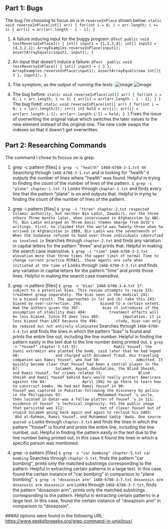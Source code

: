 ## Part 1: Bugs
The bug I'm choosing to focus on is in `reverseInPlace` shown below:
`static void reverseInPlace(int[] arr) {
    for(int i = 0; i < arr.length; i += 1) {
      arr[i] = arr[arr.length - i - 1];
  }`
1. A failure inducing input for the buggy program:
`@Test
  public void testReverseInPlace2() {
    int[] input1 = {1,2,3,4};
    int[] input2 = {4,3,2,1};
    ArrayExamples.reverseInPlace(input1);
    assertArrayEquals(input2, input1);
  }`
2. An input that doesn't induce a failure:
`@Test 
public void testReverseInPlace() {
    int[] input1 = { 3 };
    ArrayExamples.reverseInPlace(input1);
    assertArrayEquals(new int[]{ 3 }, input1);
	}`
3. The symptom, as the output of running the tests:
![image](https://github.com/divine9223/cse15l-lab-reports/assets/147002921/eaf4d13e-f25c-43ae-be26-1d115ca2b7b7)
![image](https://github.com/divine9223/cse15l-lab-reports/assets/147002921/9508914c-f3d4-4c6a-a885-9ac7172d7c26)

4. The bug before:
`static void reverseInPlace(int[] arr) {
    for(int i = 0; i < arr.length; i += 1) {
      arr[i] = arr[arr.length - i - 1];
    }
  }`
The bug fixed:
`static void reverseInPlace(int[] arr) {
    for(int i = 0; i < (arr.length/2); i++){
      int hold = arr[i];
      arr[i] = arr[arr.length-i-1];
      arr[arr.length-i-1] = hold;
    }
  }`
Fixes the issue of overwriting the original value which switches the later values to the new element instead of the original one. The new code swaps the indexes so that it doesn't get overwritten.

## Part 2: Researching Commands
The command I chose to foccus on is grep.
1. grep -c pattern [files]
`$ grep -c "health" 1468-6708-3-1.txt
44` 
Searching through `1468-6708-3-1.txt` and is looking for "health" it outputs the number of lines where "health" was found. Helpful in trying to finding the count of the number of lines of the pattern.
`$ grep -c "plane" chapter-1.txt
71`
Looks through `chapter-1.txt` and finds every line that the pattern "plane" is on and outputs that. Helpful in trying to finding the count of the number of lines of the pattern.

2. grep -i pattern [files]
`$ grep -i "three" chapter-2.txt
                respected Islamic authority, but neither Bin Ladin, Zawahiri, nor the three others
            Three months later, when interviewed in Afghanistan by ABC-TV, Bin Ladin enlarged on
            Three basic themes emerge from Qutb's writings. First, he claimed that the world was
            Twenty-three when he arrived in Afghanistan in 1980, Bin Ladin was the seventeenth of
            When the Sudanese refused to hand over three individuals identified as involved in`
Searches through `chapter-2.txt` and finds any variation in capital letters for the pattern "three" and prints that. Helpful in making the search case insensitive.
`$ grep -i "time" 1468-6708-3-3.txt
        elevation more than three times the upper limit of normal
        Time to change current practice
        MIRACL, these agents are safe when initiated at the time of`
Looks through `1468-6708-3-3.txt` and finds any variation in capital letters for the pattern "time" and prints those lines. Helpful in making the search case insensitive.

3. grep -n pattern [files]
`$ grep -n "bias" 1468-6708-3-4.txt
17:        subject to a potential bias. This review attempts to raise
231:        treatment group separately. The bias seen in the medical
241:        to a biased result. The approaches in (a) and (b) take this
243:        biased by over-correction.
266:        biased to a certain extent. Had the authors given the
397:          bias it introduces if the assumption of stability does
404:          treatment effects will be less biased. Since PI does less
405:          imputation, it is less biased than LOCF because the
496:        study, bias can only be reduced but not entirely eliminated`
Searches through `1468-6708-3-4.txt` and finds the lines in which the pattern "bias" is found and prints the entire line out, including the line number. Helpful in finding the pattern easily in the text due to the line number being printed out.
`$ grep -n "Yousef" chapter-3.txt
33:                Ramzi Yousef, the Sunni extremist who planted the bomb, said later that he had hoped
48:                and charged with document fraud. His traveling companion was Ramzi Yousef, who had
50:                admitted. It quickly became clear that Yousef had been a central player in the
67:                Salameh, Ayyad, Abouhalima, the Blind Sheikh, and Ramzi Yousef, for crimes related
73:                Blind Sheikh and Ramzi Yousef behind bars would really protect Americans against the
84:                April 1992 to go there to learn how to construct bombs. He had met Ramzi Yousef in
90:            Yousef was captured in Pakistan following the discovery by police in the Philippines
93:                Mohammed-Yousef 's uncle, then located in Qatar-was a fellow plotter of Yousef 's in
111:                evidence of Yousef 's technical ingenuity. Yet the public image that persisted was
112:                not of clever Yousef but of stupid Salameh going back again and again to reclaim his
2483:                    'Abd al-Rahman, Ramzi Yousef, and Muhammad Sadiq 'Awda. One source quoted a`
Looks through `chapter-3.txt` and finds the lines in which the pattern "Yousef" is found and prints the entire line, including the line number, out. Helpful in finding the pattern easily in the text due to the line number being printed out, in this case it found the lines in which a specific person was mentioned.

4. grep -o pattern [files]
`$ grep -o "car bombing" chapter-5.txt
car bombing`
Searches through `chapter-5.txt`, finds the pattern "car bombing", prints only the matched substrings corresponding to the pattern. Helpful in extracting certain patterns in a large text. In this case, found the certain instance of "car bombing" in comparison to "plane bombing".
`$ grep -o "doxazosin arm" 1468-6708-3-7.txt
doxazosin arm
doxazosin arm
doxazosin arm`
Looks through `1468-6708-3-7.txt`, finds the pattern "doxazosin arm", prints only the matched substrings corresponding to the pattern. Helpful in extracting certain patterns in a large text. In this case, found the certain instance of "doxazosin arm" in comparison to "doxazosin".

###All options were found in the following URL:
https://www.geeksforgeeks.org/grep-command-in-unixlinux/
